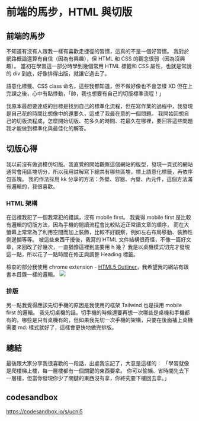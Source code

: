 # 前端的馬步，HTML 與切版

## 前端的馬步

不知道有沒有人跟我一樣有喜歡走捷徑的習慣，這真的不是一個好習慣。
我對於網路概論還算有自信（因為有興趣），但 HTML 和 CSS 的觀念很弱（因為沒興趣）。
當初在學習這一部分時學到幾個常用 HTML 標籤和 CSS 屬性，也就是常說的 div 到底，好像排得出版，就讓它過去了。

語意化標籤、CSS class 命名，這些我都知道，但不做好像也不會怎樣 XD
但在上完課之後，心中有點悸動，「帥，我也想要有自己的切版標準流程！」

我原本最想要達成的目標是找到自己的標準化流程，但在寫作業的過程中，我發現是自己花的時間比想像中的還要久，這成了我最在意的一個問題。
我開始回想自己的切版流程成，怎麼開始切版、花多久的時間、花最久在哪裡，要回答這些問題我才能做到標準化與最佳化的解答。

## 切版心得

我以前沒有做過模仿切版。我直覺的開始觀察這個網站的版型，發現一頁式的網站通常會用區塊切分，所以我用註解寫下總共有哪些區塊，標上語意化標籤，再依序包區塊。
我的作法採用 kk 分享的方法：外壁、容器、內壁、內元件，這個方法滿有邏輯的，我很喜歡。

### HTML 架構
在這裡我犯了一個我常犯的錯誤，沒有 mobile first。
我覺得 mobile first 是比較有邏輯的切版方法，因為手機的閱讀流程會比較貼近正常讀文章的順序，
而在大螢幕上常常為了利用空間而加上裝飾，比較不好觀察，例如左右布局移動、裝飾性側邊攔等等。
被這些東西干擾後，我寫的 HTML 文件結構很奇怪，不像一篇好文章，來回改了好幾次，一直猶豫這裡到底要用 h 幾？
我是以桌機模式切完才發現這一點，所以花了一點時間在修正與調整 Heading 標籤。

檢查的部分我使用 chrome extension - [HTML5 Outliner](https://chrome.google.com/webstore/detail/html5-outliner/afoibpobokebhgfnknfndkgemglggomo)，我希望我的網站有跟書本目錄一樣的邏輯。
![](https://lh3.googleusercontent.com/A3D8qrReTWQeloluZ8rUvzaL0hPr5hoZPg_u3OYx4b45VhqFpp1gW-tIdz77gkrREDjOfe17Ow=w640-h400-e365-rj-sc0x00ffffff)

### 排版
另一點我覺得應該先切手機的原因是我使用的框架 Tailwind 也是採用 mobile first 的邏輯。
我先切桌機的話，切手機的時候還要再想一次哪些是桌機和手機都有的，哪些是只有桌機有的，但如果我先切一次手機的架構，只要在後面補上桌機需要 md: 樣式就好了，這樣會更快地做完排版。



## 總結

最後跟大家分享我很喜歡的一段話，出處我忘記了，大意是這樣的：
「學習就像是爬樓梯上樓，每一層樓都有一個關鍵的東西要拿。
你可以偷懶、省時間先去下一層樓，但當你發現你少了關鍵的東西沒有拿，你終究要下樓回去拿。」

## codesandbox
https://codesandbox.io/s/ucnl5
